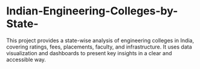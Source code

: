 # Indian-Engineering-Colleges-by-State-
This project provides a state-wise analysis of engineering colleges in India, covering ratings, fees, placements, faculty, and infrastructure. It uses data visualization and dashboards to present key insights in a clear and accessible way.

